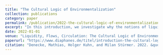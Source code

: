 ```yaml
---
title: "The Cultural Logic of Environmentalization"
collection: publications
category: paper
permalink: /publication/2022-the-cultural-logic-of-environmentalization
excerpt: "In this introduction, we investigate why the notions of liquidity, flow, and circulation exert an irresistible lure on scholars and artists engaged in depicting the principles that undergird the workings of our contemporary world. Drawing on Fredric Jameson's work, we ask whether the concepts of liquidity, flow, and circulation might provide a useful means to grasp the cultural logic of today’s capitalism."
date: 2022-01-01
venue: "Liquidity, Flows, Circulation: The Cultural Logic of Environmentalization"
paperurl: "https://www.diaphanes.de/titel/introduction-the-cultural-logic-of-environmentalization-7425"
citation: "Denecke, Mathias, Holger Kuhn, and Milan Stürmer. 2022. &quot;The Cultural Logic of Environmentalization.&quot In <i>Liquidity, Flows, Circulation: The Cultural Logic of Environmentalization</i>, edited by Milan Stürmer, Holger Kuhn, and Mathias Denecke. Diaphanes, University of Chicago Press."
---
```


